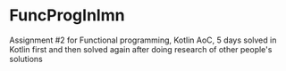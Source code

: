 # FuncProgInlmn
Assignment #2 for Functional programming, Kotlin
AoC, 5 days solved in Kotlin first and then solved again after doing research of other people's solutions
